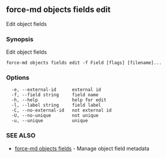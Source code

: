 ## force-md objects fields edit

Edit object fields

### Synopsis

Edit object fields

```
force-md objects fields edit -f Field [flags] [filename]...
```

### Options

```
  -e, --external-id      external id
  -f, --field string     field name
  -h, --help             help for edit
  -l, --label string     field label
  -C, --no-external-id   not external id
  -U, --no-unique        not unique
  -u, --unique           unique
```

### SEE ALSO

* [force-md objects fields](force-md_objects_fields.md)	 - Manage object field metadata

